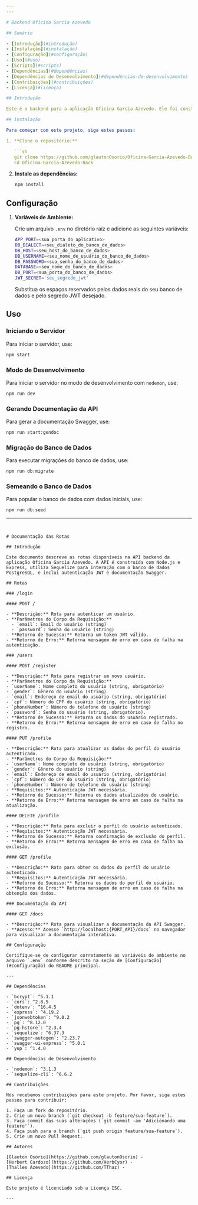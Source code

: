```yaml
---
---

# Backend Oficina Garcia Azevedo

## Sumário

- [Introdução](#introdução)
- [Instalação](#instalação)
- [Configuração](#configuração)
- [Uso](#uso)
- [Scripts](#scripts)
- [Dependências](#dependências)
- [Dependências de Desenvolvimento](#dependências-de-desenvolvimento)
- [Contribuições](#contribuições)
- [Licença](#licença)

## Introdução

Este é o backend para a aplicação Oficina Garcia Azevedo. Ele foi construído com Node.js, Express e Sequelize para lidar com requisições de API RESTful, utilizando PostgreSQL como banco de dados. O projeto também inclui autenticação JWT e documentação de API com Swagger.

## Instalação

Para começar com este projeto, siga estes passos:

1. **Clone o repositório:**

   ```sh
   git clone https://github.com/glautonOsorio/Oficina-Garcia-Azevedo-Back.git
   cd Oficina-Garcia-Azevedo-Back
   ```

2. **Instale as dependências:**

   ```sh
   npm install
   ```

## Configuração

1. **Variáveis de Ambiente:**

   Crie um arquivo `.env` no diretório raiz e adicione as seguintes variáveis:

   ```sh
   APP_PORT=<sua_porta_do_aplicativo>
   DB_DIALECT=<seu_dialeto_do_banco_de_dados>
   DB_HOST=<seu_host_do_banco_de_dados>
   DB_USERNAME=<seu_nome_de_usuário_do_banco_de_dados>
   DB_PASSWORD=<sua_senha_do_banco_de_dados>
   DATABASE=<seu_nome_do_banco_de_dados>
   DB_PORT=<sua_porta_do_banco_de_dados>
   JWT_SECRET='seu_segredo_jwt'
   ```

   Substitua os espaços reservados pelos dados reais do seu banco de dados e pelo segredo JWT desejado.

## Uso

### Iniciando o Servidor

Para iniciar o servidor, use:

```sh
npm start
```

### Modo de Desenvolvimento

Para iniciar o servidor no modo de desenvolvimento com `nodemon`, use:

```sh
npm run dev
```

### Gerando Documentação da API

Para gerar a documentação Swagger, use:

```sh
npm run start:gendoc
```

### Migração do Banco de Dados

Para executar migrações do banco de dados, use:

```sh
npm run db:migrate
```

### Semeando o Banco de Dados

Para popular o banco de dados com dados iniciais, use:

```sh
npm run db:seed
```

---
```


# Documentação das Rotas

## Introdução

Este documento descreve as rotas disponíveis na API backend da aplicação Oficina Garcia Azevedo. A API é construída com Node.js e Express, utiliza Sequelize para interação com o banco de dados PostgreSQL, e inclui autenticação JWT e documentação Swagger.

## Rotas

### /login

#### POST /

- **Descrição:** Rota para autenticar um usuário.
- **Parâmetros do Corpo da Requisição:**
  - `email`: Email do usuário (string)
  - `password`: Senha do usuário (string)
- **Retorno de Sucesso:** Retorna um token JWT válido.
- **Retorno de Erro:** Retorna mensagem de erro em caso de falha na autenticação.

### /users

#### POST /register

- **Descrição:** Rota para registrar um novo usuário.
- **Parâmetros do Corpo da Requisição:**
- `userName`: Nome completo do usuário (string, obrigatório)
- `gender`: Gênero do usuário (string)
- `email`: Endereço de email do usuário (string, obrigatório)
- `cpf`: Número do CPF do usuário (string, obrigatório)
- `phoneNumber`: Número de telefone do usuário (string)
- `password`: Senha do usuário (string, obrigatório).
- **Retorno de Sucesso:** Retorna os dados do usuário registrado.
- **Retorno de Erro:** Retorna mensagem de erro em caso de falha no registro.

#### PUT /profile

- **Descrição:** Rota para atualizar os dados do perfil do usuário autenticado.
- **Parâmetros do Corpo da Requisição:**
- `userName`: Nome completo do usuário (string, obrigatório)
- `gender`: Gênero do usuário (string)
- `email`: Endereço de email do usuário (string, obrigatório)
- `cpf`: Número do CPF do usuário (string, obrigatório)
- `phoneNumber`: Número de telefone do usuário (string)
- **Requisitos:** Autenticação JWT necessária.
- **Retorno de Sucesso:** Retorna os dados atualizados do usuário.
- **Retorno de Erro:** Retorna mensagem de erro em caso de falha na atualização.

#### DELETE /profile

- **Descrição:** Rota para excluir o perfil do usuário autenticado.
- **Requisitos:** Autenticação JWT necessária.
- **Retorno de Sucesso:** Retorna confirmação de exclusão do perfil.
- **Retorno de Erro:** Retorna mensagem de erro em caso de falha na exclusão.

#### GET /profile

- **Descrição:** Rota para obter os dados do perfil do usuário autenticado.
- **Requisitos:** Autenticação JWT necessária.
- **Retorno de Sucesso:** Retorna os dados do perfil do usuário.
- **Retorno de Erro:** Retorna mensagem de erro em caso de falha na obtenção dos dados.

### Documentação da API

#### GET /docs

- **Descrição:** Rota para visualizar a documentação da API Swagger.
- **Acesso:** Acesse `http://localhost:{PORT_API}/docs` no navegador para visualizar a documentação interativa.

## Configuração

Certifique-se de configurar corretamente as variáveis de ambiente no arquivo `.env` conforme descrito na seção de [Configuração](#configuração) do README principal.

---

## Dependências

- `bcrypt`: ^5.1.1
- `cors`: ^2.8.5
- `dotenv`: ^16.4.5
- `express`: ^4.19.2
- `jsonwebtoken`: ^9.0.2
- `pg`: ^8.12.0
- `pg-hstore`: ^2.3.4
- `sequelize`: ^6.37.3
- `swagger-autogen`: ^2.23.7
- `swagger-ui-express`: ^5.0.1
- `yup`: ^1.4.0

## Dependências de Desenvolvimento

- `nodemon`: ^3.1.3
- `sequelize-cli`: ^6.6.2

## Contribuições

Nós recebemos contribuições para este projeto. Por favor, siga estes passos para contribuir:

1. Faça um fork do repositório.
2. Crie um novo branch (`git checkout -b feature/sua-feature`).
3. Faça commit das suas alterações (`git commit -am 'Adicionando uma feature'`).
4. Faça push para o branch (`git push origin feature/sua-feature`).
5. Crie um novo Pull Request.

## Autores

[Glauton Osório](https://github.com/glautonOsorio) -
[Herbert Cardozo](https://github.com/HerbCyor) -
[Thalles Azevedo](https://github.com/TThaz) -

## Licença

Este projeto é licenciado sob a Licença ISC.

---
